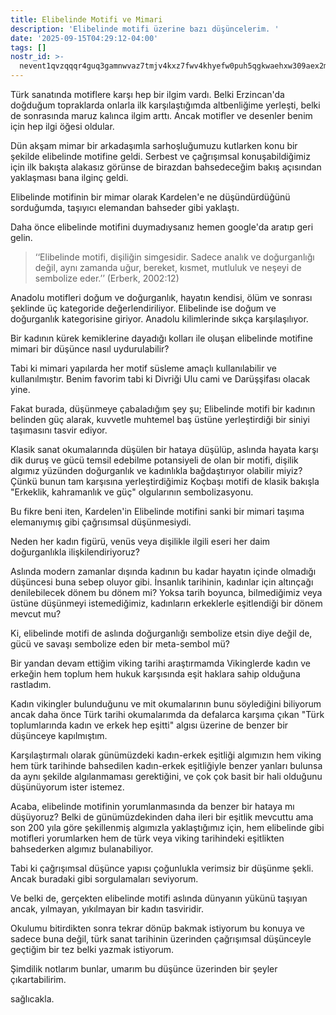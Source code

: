 ```yaml
---
title: Elibelinde Motifi ve Mimari
description: 'Elibelinde motifi üzerine bazı düşüncelerim. '
date: '2025-09-15T04:29:12-04:00'
tags: []
nostr_id: >-
  nevent1qvzqqqr4guq3gamnwvaz7tmjv4kxz7fwv4khyefw0puh5qgkwaehxw309aex2mrp0yhxummnw3ezucnpdejqz9rhwden5te0wfjkccte9ejxzmt4wvhxjmcprpmhxue69uhhyetvv9ujuumwdae8gtnnda3kjctvqyxhwumn8ghj7mn0wvhxcmmvqyt8wumn8ghj7un9d3shjtnswf5k6ctv9ehx2aqppamhxue69uhkummnw3ezumt0d5q3vamnwvaz7tmjv4kxz7fwdehhxtnnda3kjctvqyd8wumn8ghj7ctjw35kxmr9wvhxcctev4erxtnwv4mhxqg7waehxw309akkcuewv94kgetwd9azuetyw5h8gu30dehhxarjqqs0daaet6few3u2s37nyjs8n8zz3ukr47t6prwunygetvq9n6e0qjcferc7y
---
```

Türk sanatında motiflere karşı hep bir ilgim vardı. Belki Erzincan'da doğduğum topraklarda onlarla ilk karşılaştığımda altbenliğime yerleşti, belki de sonrasında maruz kalınca ilgim arttı. Ancak motifler ve desenler benim için hep ilgi öğesi oldular. 

Dün akşam mimar bir arkadaşımla sarhoşluğumuzu kutlarken konu bir şekilde elibelinde motifine geldi. Serbest ve çağrışımsal konuşabildiğimiz için ilk bakışta alakasız görünse de birazdan bahsedeceğim bakış açısından yaklaşması bana ilginç geldi. 

Elibelinde motifinin bir mimar olarak Kardelen'e ne düşündürdüğünü sorduğumda, taşıyıcı elemandan bahseder gibi yaklaştı. 

Daha önce elibelinde motifini duymadıysanız hemen google'da aratıp geri gelin. 

> ‘‘Elibelinde motifi, dişiliğin simgesidir. Sadece analık ve doğurganlığı değil, aynı zamanda uğur, bereket,
kısmet, mutluluk ve neşeyi de sembolize eder.’’ (Erberk, 2002:12)

Anadolu motifleri doğum ve doğurganlık, hayatın kendisi, ölüm ve sonrası şeklinde üç kategoride değerlendiriliyor. Elibelinde ise doğum ve doğurganlık kategorisine giriyor. Anadolu kilimlerinde sıkça karşılaşılıyor. 

Bir kadının kürek kemiklerine dayadığı kolları ile oluşan elibelinde motifine mimari bir düşünce nasıl uydurulabilir? 

Tabi ki mimari yapılarda her motif süsleme amaçlı kullanılabilir ve kullanılmıştır. Benim favorim tabi ki Divriği Ulu cami ve Darüşşifası olacak yine. 

Fakat burada, düşünmeye çabaladığım şey şu; Elibelinde motifi bir kadının belinden güç alarak, kuvvetle muhtemel baş üstüne yerleştirdiği bir siniyi taşımasını tasvir ediyor. 

Klasik sanat okumalarında düşülen bir hataya düşülüp, aslında hayata karşı dik duruş ve gücü temsil edebilme potansiyeli de olan bir motifi, dişilik algımız yüzünden doğurganlık ve kadınlıkla bağdaştırıyor olabilir miyiz? Çünkü bunun tam karşısına yerleştirdiğimiz Koçbaşı motifi de klasik bakışla "Erkeklik, kahramanlık ve güç" olgularının sembolizasyonu. 

Bu fikre beni iten, Kardelen'in Elibelinde motifini sanki bir mimari taşıma elemanıymış gibi çağrısımsal düşünmesiydi. 

Neden her kadın figürü, venüs veya dişilikle ilgili eseri her daim doğurganlıkla ilişkilendiriyoruz? 

Aslında modern zamanlar dışında kadının bu kadar hayatın içinde olmadığı düşüncesi buna sebep oluyor gibi. İnsanlık tarihinin, kadınlar için altınçağı denilebilecek dönem bu dönem mi? Yoksa tarih boyunca, bilmediğimiz veya üstüne düşünmeyi istemediğimiz, kadınların erkeklerle eşitlendiği bir dönem mevcut mu? 

Ki, elibelinde motifi de aslında doğurganlığı sembolize etsin diye değil de, gücü ve savaşı sembolize eden bir meta-sembol mü?

Bir yandan devam ettiğim viking tarihi araştırmamda Vikinglerde kadın ve erkeğin hem toplum hem hukuk karşısında eşit haklara sahip olduğuna rastladım. 

Kadın vikingler bulunduğunu ve mit okumalarının bunu söylediğini biliyorum ancak daha önce Türk tarihi okumalarımda da defalarca karşıma çıkan "Türk toplumlarında kadın ve erkek hep eşitti" algısı üzerine de benzer bir düşünceye kapılmıştım. 

Karşılaştırmalı olarak günümüzdeki kadın-erkek eşitliği algımızın hem viking hem türk tarihinde bahsedilen kadın-erkek eşitliğiyle benzer yanları bulunsa da aynı şekilde algılanmaması gerektiğini, ve çok çok basit bir hali olduğunu düşünüyorum ister istemez. 

Acaba, elibelinde motifinin yorumlanmasında da benzer bir hataya mı düşüyoruz? Belki de günümüzdekinden daha ileri bir eşitlik mevcuttu ama son 200 yıla göre şekillenmiş algımızla yaklaştığımız için, hem elibelinde gibi motifleri yorumlarken hem de türk veya viking tarihindeki eşitlikten bahsederken algımız bulanabiliyor. 

Tabi ki çağrışımsal düşünce yapısı çoğunlukla verimsiz bir düşünme şekli. Ancak buradaki gibi sorgulamaları seviyorum. 

Ve belki de, gerçekten elibelinde motifi aslında dünyanın yükünü taşıyan ancak, yılmayan, yıkılmayan bir kadın tasviridir. 

Okulumu bitirdikten sonra tekrar dönüp bakmak istiyorum bu konuya ve sadece buna değil, türk sanat tarihinin üzerinden çağrışımsal düşünceyle geçtiğim bir tez belki yazmak istiyorum. 

Şimdilik notlarım bunlar, umarım bu düşünce üzerinden bir şeyler çıkartabilirim. 

sağlıcakla.
